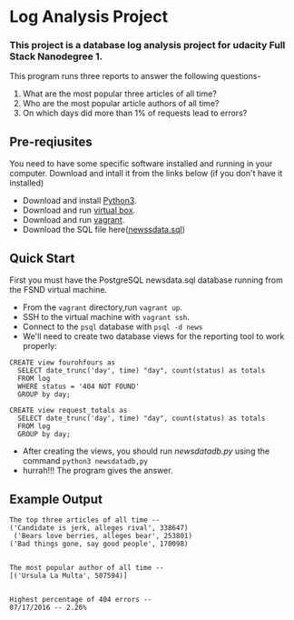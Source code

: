 # Log Analysis Project
### This project is a database log analysis project for udacity Full Stack Nanodegree 1.

This program runs three reports to answer the following questions-

1. What are the most popular three articles of all time?
2. Who are the most popular article authors of all time?
3. On which days did more than 1% of requests lead to errors?

## Pre-reqiusites

You need to have some specific software installed and running in your computer. Download and intall it from the links below (if you don't have it installed)
- Download and install [Python3](https://www.python.org/downloads/).
- Download and run [virtual box](https://www.virtualbox.org/wiki/Download_Old_Builds_5_1).
- Download and run [vagrant](https://www.vagrantup.com/). 
- Download the SQL file here([newssdata.sql](https://d17h27t6h515a5.cloudfront.net/topher/2016/August/57b5f748_newsdata/newsdata.zip))
 
## Quick Start
First you must have the PostgreSQL newsdata.sql database running from the FSND virtual machine. 
- From the `vagrant` directory,run `vagrant up`.
- SSH to the virtual machine with `vagrant ssh`.
- Connect to the `psql` database with `psql -d news`
- We'll need to create two database views for the reporting tool to work properly:
```
CREATE view fourohfours as
  SELECT date_trunc('day', time) "day", count(status) as totals
  FROM log
  WHERE status = '404 NOT FOUND'
  GROUP by day;

CREATE view request_totals as
  SELECT date_trunc('day', time) "day", count(status) as totals
  FROM log
  GROUP by day;
```
- After creating the views, you should run *newsdatadb.py*
using the command `python3 newsdatadb,py` 
- hurrah!!! The program gives the answer.


## Example Output

```
The top three articles of all time --
('Candidate is jerk, alleges rival', 338647)
 ('Bears love berries, alleges bear', 253801)
('Bad things gone, say good people', 170098)


The most popular author of all time --
[('Ursula La Multa', 507594)]


Highest percentage of 404 errors --
07/17/2016 -- 2.26%
```